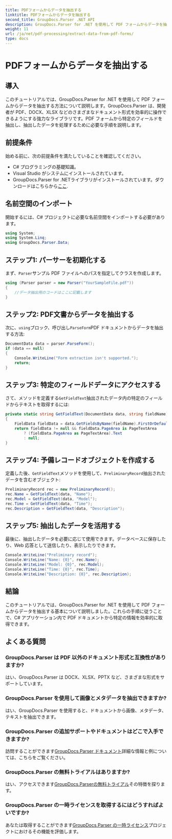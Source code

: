 ```yaml
---
title: PDFフォームからデータを抽出する
linktitle: PDFフォームからデータを抽出する
second_title: GroupDocs.Parser .NET API
description: GroupDocs.Parser for .NET を使用して PDF フォームからデータを抽出する方法を学びます。コード例と FAQ を含むステップバイステップ ガイド。
weight: 11
url: /ja/net/pdf-processing/extract-data-from-pdf-forms/
type: docs
---
```

# PDFフォームからデータを抽出する

## 導入
このチュートリアルでは、GroupDocs.Parser for .NET を使用して PDF フォームからデータを抽出する方法について説明します。GroupDocs.Parser は、開発者が PDF、DOCX、XLSX などのさまざまなドキュメント形式を効率的に操作できるようにする強力なライブラリです。PDF フォームから特定のフィールドを抽出し、抽出したデータを処理するために必要な手順を説明します。
## 前提条件
始める前に、次の前提条件を満たしていることを確認してください。
- C# プログラミングの基礎知識。
- Visual Studio がシステムにインストールされています。
- GroupDocs.Parser for .NETライブラリがインストールされています。ダウンロードはこちらから[ここ](https://releases.groupdocs.com/parser/net/).

## 名前空間のインポート
開始するには、C# プロジェクトに必要な名前空間をインポートする必要があります。
```csharp
using System;
using System.Linq;
using GroupDocs.Parser.Data;
```
## ステップ1: パーサーを初期化する
まず、`Parser`サンプル PDF ファイルへのパスを指定してクラスを作成します。
```csharp
using (Parser parser = new Parser("YourSampleFile.pdf"))
{
    //データ抽出用のコードはここに記載します
}
```
## ステップ2: PDF文書からデータを抽出する
次に、`using`ブロック、呼び出し`ParseForm`PDF ドキュメントからデータを抽出する方法:
```csharp
DocumentData data = parser.ParseForm();
if (data == null)
{
    Console.WriteLine("Form extraction isn't supported.");
    return;
}
```
## ステップ3: 特定のフィールドデータにアクセスする
さて、メソッドを定義する`GetFieldText`抽出されたデータ内の特定のフィールドからテキストを取得するには:
```csharp
private static string GetFieldText(DocumentData data, string fieldName)
{
    FieldData fieldData = data.GetFieldsByName(fieldName).FirstOrDefault();
    return fieldData != null && fieldData.PageArea is PageTextArea
        ? (fieldData.PageArea as PageTextArea).Text
        : null;
}
```
## ステップ4: 予備レコードオブジェクトを作成する
定義した後、`GetFieldText`メソッドを使用して、`PreliminaryRecord`抽出されたデータを含むオブジェクト:
```csharp
PreliminaryRecord rec = new PreliminaryRecord();
rec.Name = GetFieldText(data, "Name");
rec.Model = GetFieldText(data, "Model");
rec.Time = GetFieldText(data, "Time");
rec.Description = GetFieldText(data, "Description");
```
## ステップ5: 抽出したデータを活用する
最後に、抽出したデータを必要に応じて使用できます。データベースに保存したり、Web 応答として送信したり、表示したりできます。
```csharp
Console.WriteLine("Preliminary record");
Console.WriteLine("Name: {0}", rec.Name);
Console.WriteLine("Model: {0}", rec.Model);
Console.WriteLine("Time: {0}", rec.Time);
Console.WriteLine("Description: {0}", rec.Description);
```

## 結論
このチュートリアルでは、GroupDocs.Parser for .NET を使用して PDF フォームからデータを抽出する基本について説明しました。これらの手順に従うことで、C# アプリケーション内で PDF ドキュメントから特定の情報を効率的に取得できます。

## よくある質問
### GroupDocs.Parser は PDF 以外のドキュメント形式と互換性がありますか?
はい、GroupDocs.Parser は DOCX、XLSX、PPTX など、さまざまな形式をサポートしています。
### GroupDocs.Parser を使用して画像とメタデータを抽出できますか?
はい、GroupDocs.Parser を使用すると、ドキュメントから画像、メタデータ、テキストを抽出できます。
### GroupDocs.Parser の追加サポートやドキュメントはどこで入手できますか?
訪問することができます[GroupDocs.Parser ドキュメント](https://tutorials.groupdocs.com/parser/net/)詳細な情報と例については、こちらをご覧ください。
### GroupDocs.Parser の無料トライアルはありますか?
はい、アクセスできます[GroupDocs.Parserの無料トライアル](https://releases.groupdocs.com/)その特徴を探ります。
### GroupDocs.Parser の一時ライセンスを取得するにはどうすればよいですか?
あなたは取得することができます[GroupDocs.Parser の一時ライセンス](https://purchase.groupdocs.com/temporary-license/)プロジェクトにおけるその機能を評価します。